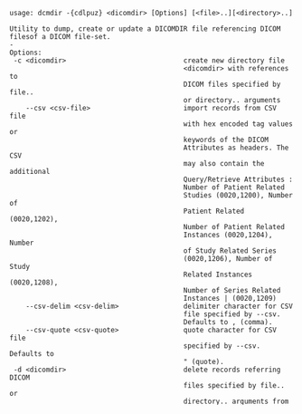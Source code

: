     usage: dcmdir -{cdlpuz} <dicomdir> [Options] [<file>..][<directory>..]
    
    Utility to dump, create or update a DICOMDIR file referencing DICOM
    filesof a DICOM file-set.
    -
    Options:
     -c <dicomdir>                             create new directory file
                                               <dicomdir> with references to
                                               DICOM files specified by file..
                                               or directory.. arguments
        --csv <csv-file>                       import records from CSV file
                                               with hex encoded tag values or
                                               keywords of the DICOM
                                               Attributes as headers. The CSV
                                               may also contain the additional
                                               Query/Retrieve Attributes :
                                               Number of Patient Related
                                               Studies (0020,1200), Number of
                                               Patient Related (0020,1202),
                                               Number of Patient Related
                                               Instances (0020,1204), Number
                                               of Study Related Series
                                               (0020,1206), Number of Study
                                               Related Instances (0020,1208),
                                               Number of Series Related
                                               Instances | (0020,1209)
        --csv-delim <csv-delim>                delimiter character for CSV
                                               file specified by --csv.
                                               Defaults to , (comma).
        --csv-quote <csv-quote>                quote character for CSV file
                                               specified by --csv. Defaults to
                                               " (quote).
     -d <dicomdir>                             delete records referring DICOM
                                               files specified by file.. or
                                               directory.. arguments from
                                               existing directory file
                                               <dicomdir> by setting its
                                               Record In-use Flag = 0
        --expl-item-len                        encode sequence items with
                                               explicit length; at default,
                                               non-empty sequence items are
                                               encoded with undefined length
        --expl-seq-len                         encode sequences with explicit
                                               length; at default, non-empty
                                               sequences are encoded with
                                               undefined length
        --fs-desc <txtfile>                    specify File-set Descriptor
                                               File
        --fs-desc-cs <code>                    Character Set used in File-set
                                               Descriptor File ("ISO_IR 100" =
                                               ISO Latin 1)
        --fs-id <id>                           specify File-set ID
        --fs-uid <uid>                         specify File-set UID
        --group-len                            include (gggg,0000) Group
                                               Length attributes; at default,
                                               optional Group Length
                                               attributes are excluded
     -h,--help                                 display this help and exit
        --in-use                               only list directory records
                                               with Record In-use Flag != 0
     -l <dicomdir>                             list content of directory file
                                               <dicomdir> to standard out
        --orig-seq-len                         preserve encoding of sequence
                                               length from the original file
     -p <dicomdir>                             purge records without file
                                               references from directory file
                                               <dicomdir> by setting its
                                               Record In-use Flag = 0
        --record-config <record-config-file>   file path or URL to
                                               configuration of directory
                                               record attributes. At default
                                               only mandatory directory record
                                               attributes are included.
     -u <dicomdir>                             update existing directory file
                                               <dicomdir> "with references to
                                               DICOM files specified by file..
                                               or  directory.. arguments
        --undef-item-len                       encode all sequence items with
                                               undefined length; at default,
                                               only non-empty sequence items
                                               are encoded with undefined
                                               length
        --undef-seq-len                        encode all sequences with
                                               undefined length; at default,
                                               only non-empty sequences are
                                               encoded with undefined length
     -V,--version                              output version information and
                                               exit
     -w,--width <col>                          set line length; default: 78
     -z <dicomdir>                             compact existing directory file
                                               <dicomdir> by removing records
                                               with Record In-use Flag != 0
    -
    -Prompts:
    '.' - add record(s) referring regular DICOM Part 10 file
    'F' - add record(s) referring file without File Meta Information
    'p' - add record(s) referring instance without Patient ID, using the Study
    Instance UID as Patient ID in the PATIENT record
    'P' - add record(s) referring file without File Meta Information with
    instance without Patient ID, using the Study Instance UID as Patient ID in
    the PATIENT record
    'r' - add root record referring instance without Study Instance UID
    'R' - add root record referring file without File Meta Information with
    instance without Study Instance UID
    '-' - do not add any record for already referenced file
    'x' - delete record referring one file
    -
    
    Examples:
    $ dcmdir -l /media/cdrom/DICOMDIR
    list content of DICOMDIR to stdout
    -
    $ dcmdir -c disk99/DICOMDIR --fs-id DISK99 --fs-desc disk99/README
    disk99/DICOM
    create a new directory file with specified File-set ID and Descriptor
    File, referencing all DICOM Files in directory disk99/DICOM
    -
    $ dcmdir -u disk99/DICOMDIR disk99/DICOM/CT1
    add directory records referencing all DICOM files in directory
    disk99/DICOM/CT1 to existing directory file
    -
    $ dcmdir -d disk99/DICOMDIR disk99/DICOM/CT2
    delete/deactivate directory records referencing DICOM files in directory
    disk99/DICOM/CT2
    -
    $ dcmdir -p disk99/DICOMDIR
    delete/deactivate directory records without child records referencing any
    DICOM file
    -
    $ dcmdir -z disk99/DICOMDIR
    compact DICOMDIR by removing inactive records
    -
    $ dcmdir -c disk99/DICOMDIR --csv /path-to-csv-file.csv --record-config
    /dcm4che-assembly/src/etc/dcmdir/RecordFactory.xml disk99/DICOMDIR
    create a new directory file referencing all DICOM Files in directory
    disk99/DICOM and also referencing all records present in csv file
    -
